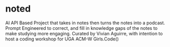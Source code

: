 # noted
AI API Based Project that takes in notes then turns the notes into a podcast. Prompt Engineered to correct, and fill in knowledge gaps of the notes to make studying more engaging. Curated by Vivian Aguirre, with intention to host a coding workshop for UGA ACM-W Girls.Code()
